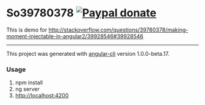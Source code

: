 # So39780378 [![Paypal donate](https://www.paypalobjects.com/en_US/i/btn/btn_donate_LG.gif)](https://www.paypal.com/donate/?business=HZF49NM9D35SJ&no_recurring=0&currency_code=CAD)

This is demo for http://stackoverflow.com/questions/39780378/making-moment-injectable-in-angular2/39928546#39928546

---

This project was generated with [angular-cli](https://github.com/angular/angular-cli) version 1.0.0-beta.17.

### Usage

1. npm install
2. ng server
3. [http://localhost:4200](http://localhost:4200)
